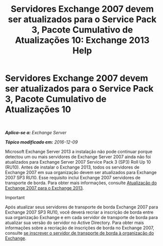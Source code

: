 ﻿---
title: 'Servidores Exchange 2007 devem ser atualizados para o Service Pack 3, Pacote Cumulativo de Atualizações 10: Exchange 2013 Help'
TOCTitle: Servidores Exchange 2007 devem ser atualizados para o Service Pack 3, Pacote Cumulativo de Atualizações 10
ms:assetid: b8028a00-c451-412e-86f2-1669f6eee8fc
ms:mtpsurl: https://technet.microsoft.com/pt-br/library/ms.exch.setupreadiness.e15e12coexistenceminversionrequirement(v=EXCHG.150)
ms:contentKeyID: 50486475
ms.date: 05/22/2018
mtps_version: v=EXCHG.150
ms.translationtype: MT
---

# Servidores Exchange 2007 devem ser atualizados para o Service Pack 3, Pacote Cumulativo de Atualizações 10

 

_**Aplica-se a:** Exchange Server_

_**Tópico modificado em:** 2016-12-09_

Microsoft Exchange Server 2013 a instalação não pode continuar porque detectou um ou mais servidores de Exchange Server 2007 ainda não foi atualizados para Exchange Server 2007 Service Pack 3 (SP3) Roll Up 10 (RU10). Antes de instalar o Exchange 2013, todos os servidores de Exchange 2007 em sua organização devem ser atualizados para Exchange 2007 SP3 RU10. Esse requisito inclui Exchange 2007 servidores de transporte de borda. Para obter mais informações, consulte [Atualização do Exchange 2007 para o Exchange 2013](upgrade-from-exchange-2007-to-exchange-2013-exchange-2013-help.md).


> [!IMPORTANT]
> Após atualizar seus servidores de transporte de borda Exchange 2007 para Exchange 2007 SP3 RU10, você deverá recriar a inscrição de borda entre sua organização Exchange e em cada servidor de transporte de borda para atualizar sua versão do servidor no Active Directory. Para obter mais informações sobre a recriação de inscrições de borda no Exchange 2007, consulte <A href="https://go.microsoft.com/fwlink/?linkid=282699">se inscrever o servidor de transporte de borda à organização do Exchange</A>.


